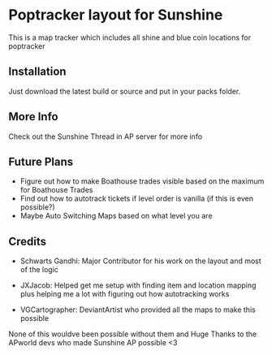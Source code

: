 # Poptracker layout for Sunshine

This is a map tracker which includes all shine and blue coin locations for poptracker

## Installation

Just download the latest build or source and put in your packs folder.

## More Info

Check out the Sunshine Thread in AP server for more info

## Future Plans

- Figure out how to make Boathouse trades visible based on the maximum for Boathouse Trades
- Find out how to autotrack tickets if level order is vanilla (if this is even possible?)
- Maybe Auto Switching Maps based on what level you are

## Credits

- Schwarts Gandhi: Major Contributor for his work on the layout and most of the logic

- JXJacob: Helped get me setup with finding item and location mapping plus helping me a lot with figuring out how autotracking works

- VGCartographer: DeviantArtist who provided all the maps to make this possible

None of this wouldve been possible without them and Huge Thanks to the APworld devs who made Sunshine AP possible <3